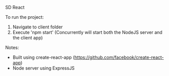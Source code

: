 SD React

To run the project:

1. Navigate to client folder
2. Execute 'npm start' (Concurrently will start both the NodeJS server and the client app)

Notes:
- Built using create-react-app (https://github.com/facebook/create-react-app)
- Node server using ExpressJS
